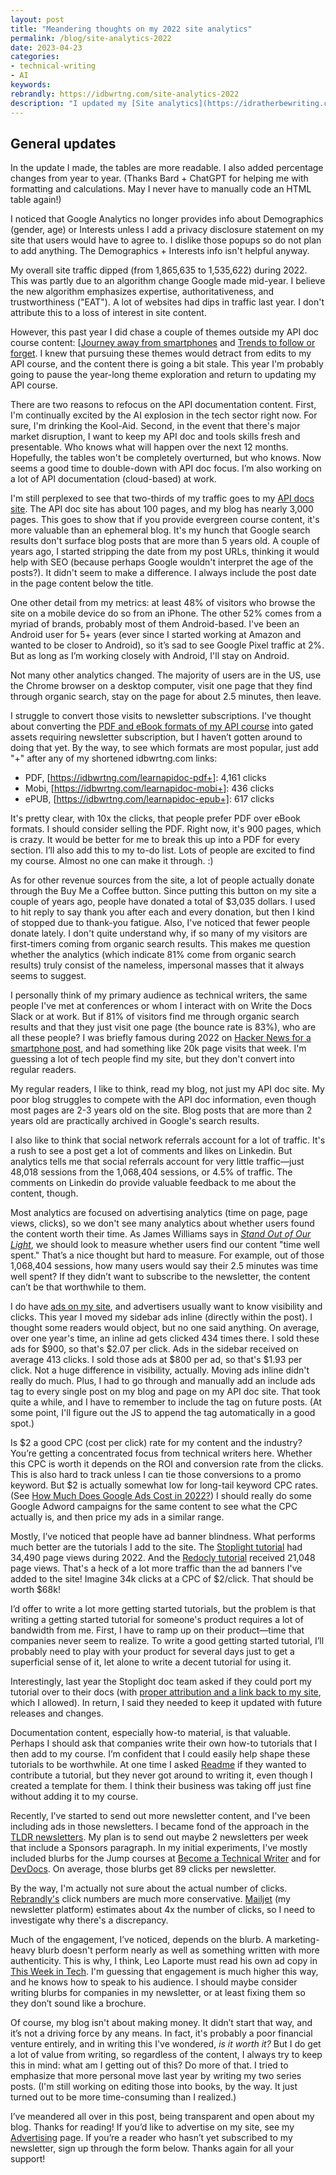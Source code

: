 ```yaml
---
layout: post
title: "Meandering thoughts on my 2022 site analytics"
permalink: /blog/site-analytics-2022
date: 2023-04-23
categories:
- technical-writing
- AI
keywords: 
rebrandly: https://idbwrtng.com/site-analytics-2022
description: "I updated my [Site analytics](https://idratherbewriting.com/analytics) page for the 2022 year. I usually do this at the turn of the year, particularly when I'm renewing ads on the site, but this year I got lazy and postponed it until last weekend. In this post, I talk about a variety of site-related challenges and issues, from content focus to monetization and more."
---
```


## General updates

In the update I made, the tables are more readable. I also added percentage changes from year to year. (Thanks Bard + ChatGPT for helping me with formatting and calculations. May I never have to manually code an HTML table again!)

I noticed that Google Analytics no longer provides info about Demographics (gender, age) or Interests unless I add a privacy disclosure statement on my site that users would have to agree to. I dislike those popups so do not plan to add anything. The Demographics + Interests info isn't helpful anyway.

My overall site traffic dipped (from 1,865,635 to 1,535,622) during 2022. This was partly due to an algorithm change Google made mid-year. I believe the new algorithm emphasizes expertise, authoritativeness, and trustworthiness ("EAT"). A lot of websites had dips in traffic last year. I don't attribute this to a loss of interest in site content.

However, this past year I did chase a couple of themes outside my API doc course content: [[Journey away from smartphones](https://idratherbewriting.com/blog/awakening-moment-to-how-smartphones-fragment-our-attention) and [Trends to follow or forget](https://idratherbewriting.com/trends/trends-to-follow-or-forget-intro.html). I knew that pursuing these themes would detract from edits to my API course, and the content there is going a bit stale. This year I'm probably going to pause the year-long theme exploration and return to updating my API course. 

There are two reasons to refocus on the API documentation content. First, I'm continually excited by the AI explosion in the tech sector right now. For sure, I'm drinking the Kool-Aid. Second, in the event that there's major market disruption, I want to keep my API doc and tools skills fresh and presentable. Who knows what will happen over the next 12 months. Hopefully, the tables won't be completely overturned, but who knows. Now seems a good time to double-down with API doc focus. I’m also working on a lot of API documentation (cloud-based) at work.

I'm still perplexed to see that two-thirds of my traffic goes to my [API docs site](https://idratherbewriting.com/learnapidoc). The API doc site has about 100 pages, and my blog has nearly 3,000 pages. This goes to show that if you provide evergreen course content, it's more valuable than an ephemeral blog. It's my hunch that Google search results don't surface blog posts that are more than 5 years old. A couple of years ago, I started stripping the date from my post URLs, thinking it would help with SEO (because perhaps Google wouldn't interpret the age of the posts?). It didn't seem to make a difference. I always include the post date in the page content below the title.

One other detail from my metrics: at least 48% of visitors who browse the site on a mobile device do so from an iPhone. The other 52% comes from a myriad of brands, probably most of them Android-based. I've been an Android user for 5+ years (ever since I started working at Amazon and wanted to be closer to Android), so it’s sad to see Google Pixel traffic at 2%. But as long as I’m working closely with Android, I'll stay on Android.

Not many other analytics changed. The majority of users are in the US, use the Chrome browser on a desktop computer, visit one page that they find through organic search, stay on the page for about 2.5 minutes, then leave. 

I struggle to convert those visits to newsletter subscriptions. I've thought about converting the [PDF and eBook formats of my API course](https://idratherbewriting.com/learnapidoc/docapis_formats.html) into gated assets requiring newsletter subscription, but I haven’t gotten around to doing that yet. By the way, to see which formats are most popular, just add "+" after any of my shortened idbwrtng.com links:



* PDF, [https://idbwrtng.com/learnapidoc-pdf+]: 4,161 clicks
* Mobi, [https://idbwrtng.com/learnapidoc-mobi+]: 436 clicks
* ePUB, [https://idbwrtng.com/learnapidoc-epub+]: 617 clicks

It's pretty clear, with 10x the clicks, that people prefer PDF over eBook formats. I should consider selling the PDF. Right now, it's 900 pages, which is crazy. It would be better for me to break this up into a PDF for every section. I’ll also add this to my to-do list. Lots of people are excited to find my course. Almost no one can make it through. :)

As for other revenue sources from the site, a lot of people actually donate through the Buy Me a Coffee button. Since putting this button on my site a couple of years ago, people have donated a total of $3,035 dollars. I used to hit reply to say thank you after each and every donation, but then I kind of stopped due to thank-you fatigue. Also, I've noticed that fewer people donate lately. I don't quite understand why, if so many of my visitors are first-timers coming from organic search results. This makes me question whether the analytics (which indicate 81% come from organic search results) truly consist of the nameless, impersonal masses that it always seems to suggest.

I personally think of my primary audience as technical writers, the same people I've met at conferences or whom I interact with on Write the Docs Slack or at work. But if 81% of visitors find me through organic search results and that they just visit one page (the bounce rate is 83%), who are all these people? I was briefly famous during 2022 on [Hacker News for a smartphone post](https://news.ycombinator.com/item?id=31874846), and had something like 20k page visits that week. I'm guessing a lot of tech people find my site, but they don't convert into regular readers.

My regular readers, I like to think, read my blog, not just my API doc site. My poor blog struggles to compete with the API doc information, even though most pages are 2-3 years old on the site. Blog posts that are more than 2 years old are practically archived in Google's search results.

I also like to think that social network referrals account for a lot of traffic. It's a rush to see a post get a lot of comments and likes on Linkedin. But analytics tells me that social referrals account for very little traffic—just 48,018 sessions from the 1,068,404 sessions, or 4.5% of traffic. The comments on Linkedin do provide valuable feedback to me about the content, though.

Most analytics are focused on advertising analytics (time on page, page views, clicks), so we don't see many analytics about whether users found the content worth their time. As James Williams says in _[Stand Out of Our Light](https://www.amazon.com/Stand-out-our-Light-Resistance/dp/110845299X)_, we should look to measure whether users find our content "time well spent." That’s a nice thought but hard to measure. For example, out of those 1,068,404 sessions, how many users would say their 2.5 minutes was time well spent? If they didn’t want to subscribe to the newsletter, the content can’t be that worthwhile to them.

I do have [ads on my site](https://idratherbewriting.com/advertising/), and advertisers usually want to know visibility and clicks. This year I moved my sidebar ads inline (directly within the post). I thought some readers would object, but no one said anything. On average, over one year's time, an inline ad gets clicked 434 times there. I sold these ads for $900, so that's $2.07 per click. Ads in the sidebar received on average 413 clicks. I sold those ads at $800 per ad, so that's $1.93 per click. Not a huge difference in visibility, actually. Moving ads inline didn't really do much. Plus, I had to go through and manually add an include ads tag to every single post on my blog and page on my API doc site. That took quite a while, and I have to remember to include the tag on future posts. (At some point, I'll figure out the JS to append the tag automatically in a good spot.)

Is $2 a good CPC (cost per click) rate for my content and the industry? You’re getting a concentrated focus from technical writers here. Whether this CPC is worth it depends on the ROI and conversion rate from the clicks. This is also hard to track unless I can tie those conversions to a promo keyword. But $2 is actually somewhat low for long-tail keyword CPC rates. (See [How Much Does Google Ads Cost in 2022?](https://www.wordstream.com/blog/ws/2015/05/21/how-much-does-adwords-cost)) I should really do some Google Adword campaigns for the same content to see what the CPC actually is, and then price my ads in a similar range.

Mostly, I’ve noticed that people have ad banner blindness. What performs much better are the tutorials I add to the site. The [Stoplight tutorial](https://idratherbewriting.com/learnapidoc/pubapis_openapis_quickstart_stoplight.html) had 34,490 page views during 2022. And the [Redocly tutorial](https://idratherbewriting.com/learnapidoc/pubapis_redocly.html) received 21,048 page views. That's a heck of a lot more traffic than the ad banners I've added to the site! Imagine 34k clicks at a CPC of $2/click. That should be worth $68k! 

I’d offer to write a lot more getting started tutorials, but the problem is that writing a getting started tutorial for someone's product requires a lot of bandwidth from me. First, I have to ramp up on their product—time that companies never seem to realize. To write a good getting started tutorial, I’ll probably need to play with your product for several days just to get a superficial sense of it, let alone to write a decent tutorial for using it. 

Interestingly, last year the Stoplight doc team asked if they could port my tutorial over to their docs (with [proper attribution and a link back to my site](https://stoplight.io/getting-started-with-stoplight), which I allowed). In return, I said they needed to keep it updated with future releases and changes. 

Documentation content, especially how-to material, is that valuable. Perhaps I should ask that companies write their own how-to tutorials that I then add to my course. I’m confident that I could easily help shape these tutorials to be worthwhile. At one time I asked [Readme](https://readme.com/) if they wanted to contribute a tutorial, but they never got around to writing it, even though I created a template for them. I think their business was taking off just fine without adding it to my course. 

Recently, I've started to send out more newsletter content, and I've been including ads in those newsletters. I became fond of the approach in the [TLDR newsletters](https://tldr.tech/). My plan is to send out maybe 2 newsletters per week that include a Sponsors paragraph. In my initial experiments, I've mostly included blurbs for the Jump courses at [Become a Technical Writer](https://becometechnicalwriter.com/) and for [DevDocs](https://devdocs.work/). On average, those blurbs get 89 clicks per newsletter.

By the way, I'm actually not sure about the actual number of clicks. [Rebrandly's](https://rebrandly.com) click numbers are much more conservative. [Mailjet](https://mailjet.com) (my newsletter platform) estimates about 4x the number of clicks, so I need to investigate why there's a discrepancy.

Much of the engagement, I’ve noticed, depends on the blurb. A marketing-heavy blurb doesn't perform nearly as well as something written with more authenticity. This is why, I think, Leo Laporte must read his own ad copy in [This Week in Tech](https://twit.tv/). I'm guessing that engagement is much higher this way, and he knows how to speak to his audience. I should maybe consider writing blurbs for companies in my newsletter, or at least fixing them so they don’t sound like a brochure.

Of course, my blog isn't about making money. It didn’t start that way, and it’s not a driving force by any means. In fact, it's probably a poor financial venture entirely, and in writing this I've wondered, _is it worth it?_ But I do get a lot of value from writing, so regardless of the content, I always try to keep this in mind: what am I getting out of this? Do more of that. I tried to emphasize that more personal move last year by writing my two series posts. (I'm still working on editing those into books, by the way. It just turned out to be more time-consuming than I realized.)

I’ve meandered all over in this post, being transparent and open about my blog. Thanks for reading! If you’d like to advertise on my site, see my [Advertising](https://idratherbewriting.com/advertising) page. If you’re a reader who hasn’t yet subscribed to my newsletter, sign up through the form below. Thanks again for all your support!

